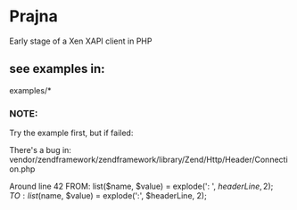 # Prajna

Early stage of a Xen XAPI client in PHP

## see examples in:

examples/*

### NOTE:

Try the example first, but if failed:

There's a bug in: vendor/zendframework/zendframework/library/Zend/Http/Header/Connection.php

Around line 42
FROM:
  list($name, $value) = explode(': ', $headerLine, 2);
TO:
  list($name, $value) = explode(':', $headerLine, 2);
